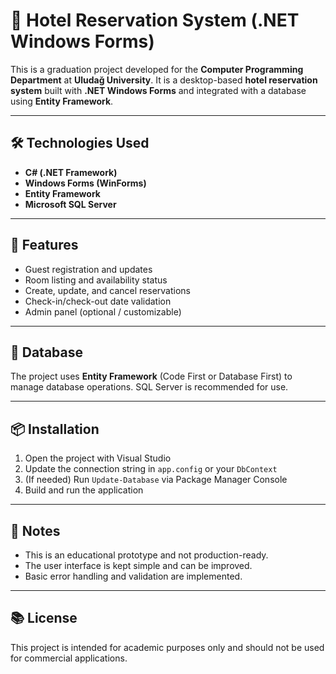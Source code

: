 # 🏨 Hotel Reservation System (.NET Windows Forms)

This is a graduation project developed for the **Computer Programming Department** at **Uludağ University**. It is a desktop-based **hotel reservation system** built with **.NET Windows Forms** and integrated with a database using **Entity Framework**.

---

## 🛠️ Technologies Used

- **C# (.NET Framework)**
- **Windows Forms (WinForms)**
- **Entity Framework**
- **Microsoft SQL Server**

---

## 🎯 Features

- Guest registration and updates  
- Room listing and availability status  
- Create, update, and cancel reservations  
- Check-in/check-out date validation  
- Admin panel (optional / customizable)

---

## 💾 Database

The project uses **Entity Framework** (Code First or Database First) to manage database operations. SQL Server is recommended for use.

---

## 📦 Installation

1. Open the project with Visual Studio  
2. Update the connection string in `app.config` or your `DbContext`  
3. (If needed) Run `Update-Database` via Package Manager Console  
4. Build and run the application

---

## 📌 Notes

- This is an educational prototype and not production-ready.
- The user interface is kept simple and can be improved.
- Basic error handling and validation are implemented.

---

## 📚 License

This project is intended for academic purposes only and should not be used for commercial applications.

